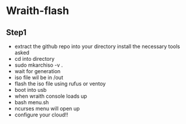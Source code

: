 # Wraith-flash
## Step1
- extract the github repo into your directory install the necessary tools asked
- cd into directory
- sudo mkarchiso -v .
- wait for generation
- iso file wil be in /out
- flash the iso file using rufus or ventoy
- boot into usb
- when wraith console loads up
- bash menu.sh
- ncurses menu will open up
- configure your cloud!!
